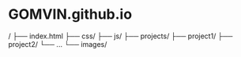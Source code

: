 # GOMVIN.github.io
/
├── index.html
├── css/
├── js/
├── projects/
    ├── project1/
    ├── project2/
    └── ...
└── images/
